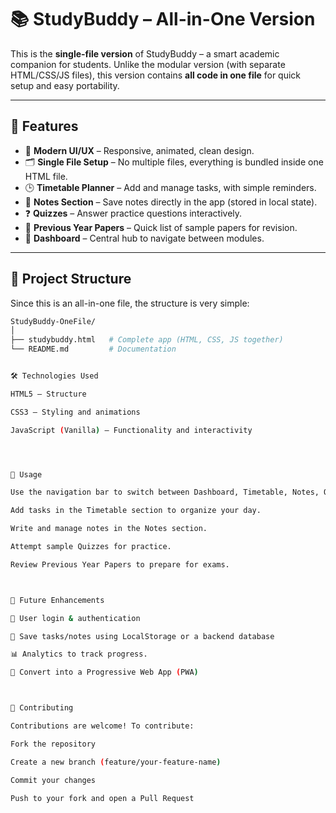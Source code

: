 # 📚 StudyBuddy – All-in-One Version

This is the **single-file version** of StudyBuddy – a smart academic companion for students.
Unlike the modular version (with separate HTML/CSS/JS files), this version contains **all code in one file** for quick setup and easy portability.  

---

## 🚀 Features  

- 🎨 **Modern UI/UX** – Responsive, animated, clean design.  
- 🗂 **Single File Setup** – No multiple files, everything is bundled inside one HTML file.  
- 🕒 **Timetable Planner** – Add and manage tasks, with simple reminders.  
- 📝 **Notes Section** – Save notes directly in the app (stored in local state).  
- ❓ **Quizzes** – Answer practice questions interactively.  
- 📑 **Previous Year Papers** – Quick list of sample papers for revision.  
- 📂 **Dashboard** – Central hub to navigate between modules.  

---

## 📂 Project Structure 

Since this is an all-in-one file, the structure is very simple:  

```bash
StudyBuddy-OneFile/
│
├── studybuddy.html   # Complete app (HTML, CSS, JS together)
└── README.md         # Documentation


🛠️ Technologies Used

HTML5 – Structure

CSS3 – Styling and animations

JavaScript (Vanilla) – Functionality and interactivity




🎯 Usage

Use the navigation bar to switch between Dashboard, Timetable, Notes, Quizzes, and Papers.

Add tasks in the Timetable section to organize your day.

Write and manage notes in the Notes section.

Attempt sample Quizzes for practice.

Review Previous Year Papers to prepare for exams.



🌱 Future Enhancements

🔐 User login & authentication

💾 Save tasks/notes using LocalStorage or a backend database

📊 Analytics to track progress.

📱 Convert into a Progressive Web App (PWA)



🤝 Contributing

Contributions are welcome! To contribute:

Fork the repository

Create a new branch (feature/your-feature-name)

Commit your changes

Push to your fork and open a Pull Request
